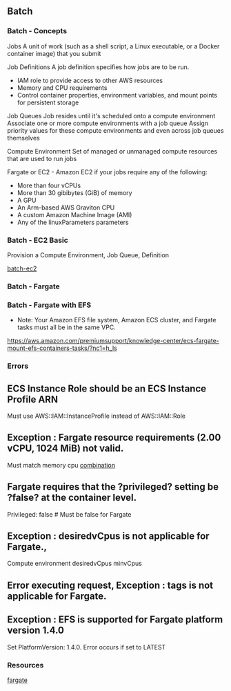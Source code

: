## Batch

### Batch - Concepts

Jobs
A unit of work (such as a shell script, a Linux executable, or a Docker container image) that you submit

Job Definitions
A job definition specifies how jobs are to be run. 
- IAM role to provide access to other AWS resources
- Memory and CPU requirements
- Control container properties, environment variables, and mount points for persistent storage

Job Queues
Job resides until it's scheduled onto a compute environment
Associate one or more compute environments with a job queue
Assign priority values for these compute environments and even across job queues themselves

Compute Environment
Set of managed or unmanaged compute resources that are used to run jobs

Fargate or EC2 - Amazon EC2 if your jobs require any of the following:
- More than four vCPUs
- More than 30 gibibytes (GiB) of memory
- A GPU
- An Arm-based AWS Graviton CPU
- A custom Amazon Machine Image (AMI)
- Any of the linuxParameters parameters

### Batch - EC2 Basic

Provision a Compute Environment, Job Queue, Definition

[batch-ec2](batch-ec2.yaml)


### Batch - Fargate

### Batch - Fargate with EFS

- Note: Your Amazon EFS file system, Amazon ECS cluster, and Fargate tasks must all be in the same VPC.

https://aws.amazon.com/premiumsupport/knowledge-center/ecs-fargate-mount-efs-containers-tasks/?nc1=h_ls

### Errors

## ECS Instance Role should be an ECS Instance Profile ARN
Must use AWS::IAM::InstanceProfile instead of AWS::IAM::Role

## Exception : Fargate resource requirements (2.00 vCPU, 1024 MiB) not valid.
Must match memory cpu [combination](https://docs.aws.amazon.com/AWSCloudFormation/latest/UserGuide/aws-properties-batch-jobdefinition-resourcerequirement.html)


## Fargate requires that the ?privileged? setting be ?false? at the container level.
Privileged: false # Must be false for Fargate

## Exception : desiredvCpus is not applicable for Fargate.,
Compute environment  desiredvCpus minvCpus

## Error executing request, Exception : tags is not applicable for Fargate.

## Exception : EFS is supported for Fargate platform version 1.4.0

Set PlatformVersion: 1.4.0. Error occurs if set to LATEST

### Resources

[fargate](https://docs.aws.amazon.com/batch/latest/userguide/fargate.html#fargate-job-queues)